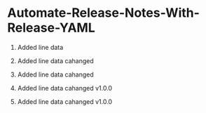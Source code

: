 # Automate-Release-Notes-With-Release-YAML

1. Added line data

2. Added line data cahanged 

3. Added line data cahanged 

4. Added line data cahanged v1.0.0 

5. Added line data cahanged v1.0.0 